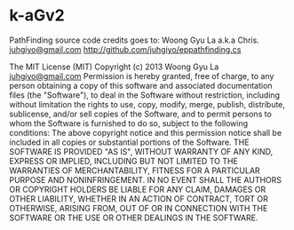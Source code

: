 # k-aGv2


PathFinding source code credits goes to:
Woong Gyu La a.k.a Chris. <juhgiyo@gmail.com>
		<http://github.com/juhgiyo/eppathfinding.cs>
		
The MIT License (MIT)
Copyright (c) 2013 Woong Gyu La <juhgiyo@gmail.com>
Permission is hereby granted, free of charge, to any person obtaining a copy
of this software and associated documentation files (the "Software"), to deal
in the Software without restriction, including without limitation the rights
to use, copy, modify, merge, publish, distribute, sublicense, and/or sell
copies of the Software, and to permit persons to whom the Software is
furnished to do so, subject to the following conditions:
The above copyright notice and this permission notice shall be included in
all copies or substantial portions of the Software.
THE SOFTWARE IS PROVIDED "AS IS", WITHOUT WARRANTY OF ANY KIND, EXPRESS OR
IMPLIED, INCLUDING BUT NOT LIMITED TO THE WARRANTIES OF MERCHANTABILITY,
FITNESS FOR A PARTICULAR PURPOSE AND NONINFRINGEMENT. IN NO EVENT SHALL THE
AUTHORS OR COPYRIGHT HOLDERS BE LIABLE FOR ANY CLAIM, DAMAGES OR OTHER
LIABILITY, WHETHER IN AN ACTION OF CONTRACT, TORT OR OTHERWISE, ARISING FROM,
OUT OF OR IN CONNECTION WITH THE SOFTWARE OR THE USE OR OTHER DEALINGS IN
THE SOFTWARE.